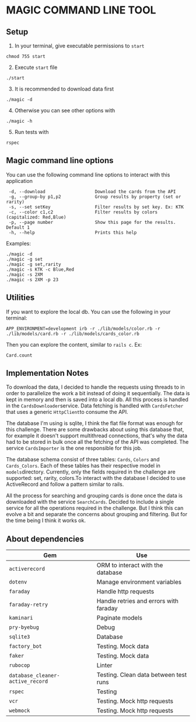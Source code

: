 # MAGIC COMMAND LINE TOOL

## Setup

1. In your terminal, give executable permissions to `start`

```
chmod 755 start
```

2. Execute `start` file

```
./start
```

3. It is recommended to download data first

```
./magic -d
```

4. Otherwise you can see other options with

```
./magic -h
```

5. Run tests with 

```
rspec
```


## Magic command line options

You can use the following command line options to interact with this application

```
 -d, --download                   Download the cards from the API
 -g, --group-by p1,p2             Group results by property (set or rarity)
 -s, --set setKey                 Filter results by set key. Ex: KTK
 -c, --color c1,c2                Filter results by colors (capitalized: Red,Blue)
 -p, --page number                Show this page for the results. Default 1
 -h, --help                       Prints this help
```
 Examples:

```
./magic -d
./magic -g set
./magic -g set,rarity
./magic -s KTK -c Blue,Red
./magic -s 2XM
./magic -s 2XM -p 23
```

## Utilities

If you want to explore the local db. You can use the following in your terminal:

```
APP_ENVIRONMENT=development irb -r ./lib/models/color.rb -r ./lib/models/card.rb -r ./lib/models/cards_color.rb
```

Then you can explore the content, similar to `rails c`. Ex:

```
Card.count
```

## Implementation Notes

To download the data, I decided to handle the requests using threads to in order to parallelize the work a bit instead of doing it sequentially. The data is kept in memory and then is saved into a local db. All this process is handled in the `CardsDownloader`service. Data fetching is handled with `CardsFetcher` that uses a generic `HttpClient`to consume the API.

The database I'm using is sqlite, I think the flat file format was enough for this challenge. There are some drawbacks about using this database that, for example it doesn't support multithread connections, that's why the data had to be stored in bulk once all the fetching of the API was completed. The service `CardsImporter` is the one responsible for this job.

The database schema consist of three tables: `Cards`, `Colors` and `Cards_Colors`. Each of these tables has their respective model in `models`directory. Currently, only the fields required in the challenge are supported: set, rarity, colors.To interact with the database I decided to use ActiveRecord and follow a pattern similar to rails.

All the process for searching and grouping cards is done once the data is downloaded with the service `SearchCards`. Decided to include a single service for all the operations required in the challenge. But I think this can evolve a bit and separate the concerns about grouping and filtering. But for the time being I think it works ok.


## About dependencies

| Gem      | Use |
| ----------- | ----------- |
|`activerecord`| ORM to interact with the database|
|`dotenv`| Manage environment variables|
|`faraday`| Handle http requests|
|`faraday-retry`| Handle retries and errors with faraday|
|`kaminari`| Paginate models |
|`pry-byebug`| Debug|
|`sqlite3`| Database|
|`factory_bot`| Testing. Mock data|
|`faker`| Testing. Mock data|
|`rubocop`| Linter|
|`database_cleaner-active_record`| Testing. Clean data between test runs|
|`rspec`| Testing|
|`vcr`| Testing. Mock http requests |
|`webmock`|Testing. Mock http requests|

